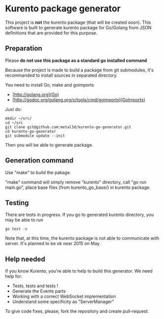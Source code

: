 Kurento package generator
=========================

This project is **not** the kurento package (that will be created soon). This software is built to generate kurento package for Go/Golang from JSON definitions that are provided for this purpose.

Preparation
-----------

Please **do not use this package as a standard go installed command**

Because the project is made to build a package from git submodules, it's recommanded to install sources in separated directory.


You need to install Go, make and goimports

- [http://golang.org](Go)
- [http://godoc.org/golang.org/x/tools/cmd/goimports](GoImports)

Just do:

    mkdir ~/src/
    cd ~/src
    git clone git@github.com:metal3d/kurento-go-generator.git
    cd kurento-go-generator
    git submodule update --init

Then you will be able to generate package.

Generation command
------------------

Use "make" to build the pakage. 

"make" command  will simply remove "kurento" directory, call "go run main.go", place base files (from kurento_go_base/) in kurento package.


Testing
-------

There are tests in progress. If you go to generated kurento directory, you may be able to run

    go test -v

Note that, at this time, the kurento package is not able to communicate with server. It's planned to be ok near 2015 on May.

Help needed
-----------

If you know Kurento, you're able to help to build this generator. We need help for:

- Tests, tests and tests !
- Generate the Events parts
- Working with a correct WebSocket implementation
- Understand some specificity as "ServerManager"

To give code fixes, please, fork the repository and create pull-request.

